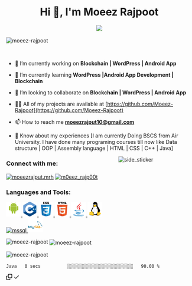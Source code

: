 <h1 align="center">Hi 👋, I'm Moeez Rajpoot</h1>
<p align="center" dir="auto">
<img src="https://readme-typing-svg.herokuapp.com?font=Cursive&color=2BF736&center=true&&lines=Welcome+to+My+Profile.+;A+Passionate+Blockchain+Developer+and+a+Cyber+Security+Enthusiast." style="max-width: 100%;"></a>
</p>
<!-- <a href="https://git.io/typing-svg"><img src="https://readme-typing-svg.herokuapp.com?font=Cursive&color=2BF736&center=true&&lines=Welcome+to+My+Profile.+;A+Passionate+Blockchain+Developer+and+a+Cyber+Security+Enthusiast." alt="Typing SVG" /></a> -->
<p align="left"> <img src="https://komarev.com/ghpvc/?username=moeez-rajpoot&label=Profile%20views&color=0e75b6&style=flat" alt="moeez-rajpoot" /> </p>

<p align="left"> <a href="https://twitter.com/" target="blank"><img src="https://img.shields.io/twitter/follow/?logo=twitter&style=for-the-badge" alt="" /></a> </p>

- 🔭 I’m currently working on **Blockchain | WordPress | Android App**

- 🌱 I’m currently learning **WordPress |Android App Development | Blockchain**

- 👯 I’m looking to collaborate on **Blockchain | WordPress | Android App**

- 👨‍💻 All of my projects are available at [https://github.com/Moeez-Rajpoot](https://github.com/Moeez-Rajpoot)

- 📫 How to reach me **moeezrajput10@gmail.com**

- 📄 Know about my experiences [I am currently Doing BSCS from Air University. I have done many programing courses till now like Data structure | OOP | Assembly language | HTML | CSS | C++ | Java]

<img align="right" width="200px" height="200px" alt="side_sticker" src="https://camo.githubusercontent.com/ffbf71edb9eb65671926a8cc42a5a740bf5b799a9b93699a3a0de76e1793a80b/68747470733a2f2f6d656469612e67697068792e636f6d2f6d656469612f54456e586b637348725034596564436868412f67697068792e676966" data-canonical-src="https://media.giphy.com/media/TEnXkcsHrP4YedChhA/giphy.gif" style="max-width: 100%;">
<h3 align="left">Connect with me:</h3>
<p align="left">
<a href="https://fb.com/moeezrajput.mrh" target="blank"><img align="center" src="https://raw.githubusercontent.com/rahuldkjain/github-profile-readme-generator/master/src/images/icons/Social/facebook.svg" alt="moeezrajput.mrh" height="30" width="40" /></a>
<a href="https://instagram.com/m0eez_rajp00t" target="blank"><img align="center" src="https://raw.githubusercontent.com/rahuldkjain/github-profile-readme-generator/master/src/images/icons/Social/instagram.svg" alt="m0eez_rajp00t" height="30" width="40" /></a>
</p>
<h3 align="left">Languages and Tools:</h3>
<p align="left"> <a href="https://developer.android.com" target="_blank" rel="noreferrer"> <img src="https://raw.githubusercontent.com/devicons/devicon/master/icons/android/android-original-wordmark.svg" alt="android" width="40" height="40"/> </a> <a href="https://www.w3schools.com/cpp/" target="_blank" rel="noreferrer"> <img src="https://raw.githubusercontent.com/devicons/devicon/master/icons/cplusplus/cplusplus-original.svg" alt="cplusplus" width="40" height="40"/> </a> <a href="https://www.w3schools.com/css/" target="_blank" rel="noreferrer"> <img src="https://raw.githubusercontent.com/devicons/devicon/master/icons/css3/css3-original-wordmark.svg" alt="css3" width="40" height="40"/> </a> <a href="https://www.w3.org/html/" target="_blank" rel="noreferrer"> <img src="https://raw.githubusercontent.com/devicons/devicon/master/icons/html5/html5-original-wordmark.svg" alt="html5" width="40" height="40"/> </a> <a href="https://www.java.com" target="_blank" rel="noreferrer"> <img src="https://raw.githubusercontent.com/devicons/devicon/master/icons/java/java-original.svg" alt="java" width="40" height="40"/> </a> <a href="https://www.linux.org/" target="_blank" rel="noreferrer"> <img src="https://raw.githubusercontent.com/devicons/devicon/master/icons/linux/linux-original.svg" alt="linux" width="40" height="40"/> </a> <a href="https://www.microsoft.com/en-us/sql-server" target="_blank" rel="noreferrer"> <img src="https://www.svgrepo.com/show/303229/microsoft-sql-server-logo.svg" alt="mssql" width="40" height="40"/> </a> <a href="https://www.mysql.com/" target="_blank" rel="noreferrer"> <img src="https://raw.githubusercontent.com/devicons/devicon/master/icons/mysql/mysql-original-wordmark.svg" alt="mysql" width="40" height="40"/> </a> </p>

<p><img align="left" src="https://github-readme-stats.vercel.app/api/top-langs?username=moeez-rajpoot&show_icons=true&locale=en&layout=compact" alt="moeez-rajpoot" /></p>

<p>&nbsp;<img align="center" src="https://github-readme-stats.vercel.app/api?username=moeez-rajpoot&show_icons=true&locale=en" alt="moeez-rajpoot" /></p>

<p><img align="center" src="https://github-readme-streak-stats.herokuapp.com/?user=moeez-rajpoot&" alt="moeez-rajpoot" /></p>

<div class="snippet-clipboard-content notranslate position-relative overflow-auto"><pre lang="text" class="notranslate"><code>Java   0 secs          ░░░░░░░░░░░░░░░░░░░░░░░░░   90.00 %
</code></pre><div class="zeroclipboard-container position-absolute right-0 top-0">
    <clipboard-copy aria-label="Copy" class="ClipboardButton btn js-clipboard-copy m-2 p-0 tooltipped-no-delay" data-copy-feedback="Copied!" data-tooltip-direction="w" value="Java   0 secs          ░░░░░░░░░░░░░░░░░░░░░░░░░   90.00 %" tabindex="0" role="button" style="display: inherit;">
      <svg aria-hidden="true" height="16" viewBox="0 0 16 16" version="1.1" width="16" data-view-component="true" class="octicon octicon-copy js-clipboard-copy-icon m-2">
    <path fill-rule="evenodd" d="M0 6.75C0 5.784.784 5 1.75 5h1.5a.75.75 0 010 1.5h-1.5a.25.25 0 00-.25.25v7.5c0 .138.112.25.25.25h7.5a.25.25 0 00.25-.25v-1.5a.75.75 0 011.5 0v1.5A1.75 1.75 0 019.25 16h-7.5A1.75 1.75 0 010 14.25v-7.5z"></path><path fill-rule="evenodd" d="M5 1.75C5 .784 5.784 0 6.75 0h7.5C15.216 0 16 .784 16 1.75v7.5A1.75 1.75 0 0114.25 11h-7.5A1.75 1.75 0 015 9.25v-7.5zm1.75-.25a.25.25 0 00-.25.25v7.5c0 .138.112.25.25.25h7.5a.25.25 0 00.25-.25v-7.5a.25.25 0 00-.25-.25h-7.5z"></path>
</svg>
      <svg aria-hidden="true" height="16" viewBox="0 0 16 16" version="1.1" width="16" data-view-component="true" class="octicon octicon-check js-clipboard-check-icon color-fg-success d-none m-2">
    <path fill-rule="evenodd" d="M13.78 4.22a.75.75 0 010 1.06l-7.25 7.25a.75.75 0 01-1.06 0L2.22 9.28a.75.75 0 011.06-1.06L6 10.94l6.72-6.72a.75.75 0 011.06 0z"></path>
</svg>
    </clipboard-copy>
  </div></div>
